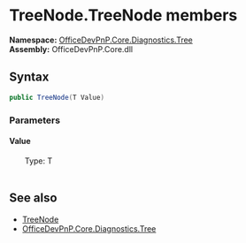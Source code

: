 # TreeNode.TreeNode members 
  

**Namespace:** [OfficeDevPnP.Core.Diagnostics.Tree](OfficeDevPnP.Core.Diagnostics.Tree.md)  
**Assembly:** OfficeDevPnP.Core.dll  
## Syntax
```C#
public TreeNode(T Value)
```
### Parameters
#### Value  
&emsp;&emsp;Type: T  
&emsp;&emsp;  


## See also
- [TreeNode](OfficeDevPnP.Core.Diagnostics.Tree.TreeNode.md)
- [OfficeDevPnP.Core.Diagnostics.Tree](OfficeDevPnP.Core.Diagnostics.Tree.md)
